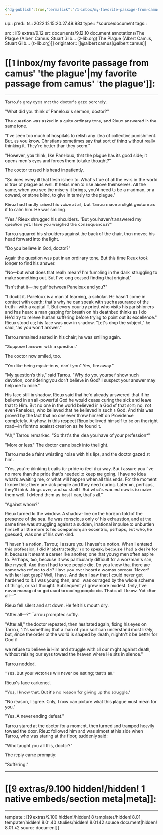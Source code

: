 ```yaml
---
{"dg-publish":true,"permalink":"/1-inbox/my-favorite-passage-from-camus-the-plague/"}
---
```


up:: 
pred:: 
ts:: 2022.12.15:20.27.49:983
type:: #source/document
tags:: 

src:: [[9 extras/9.12 src documents/9.12.10 document annotations/The Plague (Albert Camus, Stuart Gilb... (z-lib.org)|The Plague (Albert Camus, Stuart Gilb... (z-lib.org)]]
originator:: [[@albert camus|@albert camus]]

# [[1 inbox/my favorite passage from camus' 'the plague'|my favorite passage from camus' 'the plague']]:
____
Tarrou's gray eyes met the doctor's gaze serenely.

"What did you think of Paneloux's sermon, doctor?"

The question was asked in a quite ordinary tone, and Rieux answered in the same tone.

"I've seen too much of hospitals to relish any idea of collective punishment. But, as you know, Christians sometimes say that sort of thing without really thinking it. They're better than they seem."

"However, you think, like Paneloux, that the plague has its good side; it opens men's eyes and forces them to take thought?"

The doctor tossed his head impatiently.

"So does every ill that flesh is heir to. What's true of all the evils in the world is true of plague as well. It helps men to rise above themselves. All the same, when you see the misery it brings, you'd need to be a madman, or a coward, or stone blind, to give in tamely to the plague."

Rieux had hardly raised his voice at all; but Tarrou made a slight gesture as if to calm him. He was smiling.

"Yes." Rieux shrugged his shoulders. "But you haven't answered my question yet. Have you weighed the consequences?"

Tarrou squared his shoulders against the back of the chair, then moved his head forward into the light.


"Do you believe in God, doctor?"

Again the question was put in an ordinary tone. But this time Rieux took longer to find his answer.

"No—but what does that really mean? I'm fumbling in the dark, struggling to make something out. But I've long ceased finding that original."

"Isn't that it—the gulf between Paneloux and you?"

"I doubt it. Paneloux is a man of learning, a scholar. He hasn't come in contact with death; that's why he can speak with such assurance of the truth—with a capital T. But every country priest who visits his parishioners and has heard a man gasping for breath on his deathbed thinks as I do. He'd try to relieve human suffering before trying to point out its excellence." Rieux stood up; his face was now in shadow. "Let's drop the subject," he said, "as you won't answer."

Tarrou remained seated in his chair; he was smiling again.

"Suppose I answer with a question."

The doctor now smiled, too.

"You like being mysterious, don't you? Yes, fire away."

"My question's this," said Tarrou. "Why do you yourself show such devotion, considering you don't believe in God? I suspect your answer may help me to mine."

His face still in shadow, Rieux said that he'd already answered: that if he believed in an all-powerful God he would cease curing the sick and leave that to Him. But no one in the world believed in a God of that sort; no, not even Paneloux, who believed that he believed in such a God. And this was proved by the fact that no one ever threw himself on Providence completely. Anyhow, in this respect Rieux believed himself to be on the right road—in fighting against creation as he found it.

"Ah," Tarrou remarked. "So that's the idea you have of your profession?"

"More or less." The doctor came back into the light.


Tarrou made a faint whistling noise with his lips, and the doctor gazed at him.

"Yes, you're thinking it calls for pride to feel that way. But I assure you I've no more than the pride that's needed to keep me going. I have no idea what's awaiting me, or what will happen when all this ends. For the moment I know this; there are sick people and they need curing. Later on, perhaps, they'll think things over; and so shall I. But what's wanted now is to make them well. I defend them as best I can, that's all."

"Against whom?"

Rieux turned to the window. A shadow-line on the horizon told of the presence of the sea. He was conscious only of his exhaustion, and at the same time was struggling against a sudden, irrational impulse to unburden himself a little more to his companion; an eccentric, perhaps, but who, he guessed, was one of his own kind.

"I haven't a notion, Tarrou; I assure you I haven't a notion. When I entered this profession, I did it 'abstractedly,' so to speak; because I had a desire for it, because it meant a career like another, one that young men often aspire to. Perhaps, too, because it was particularly difficult for a workman's son, like myself. And then I had to see people die. Do you know that there are some who refuse to die? Have you ever heard a woman scream 'Never!' with her last gasp? Well, I have. And then I saw that I could never get hardened to it. I was young then, and I was outraged by the whole scheme of things, or so I thought. Subsequently I grew more modest. Only, I've never managed to get used to seeing people die. That's all I know. Yet after all—"

Rieux fell silent and sat down. He felt his mouth dry.

"After all—?" Tarrou prompted softly.

"After all," the doctor repeated, then hesitated again, fixing his eyes on Tarrou, "it's something that a man of your sort can understand most likely, but, since the order of the world is shaped by death, mightn't it be better for God if


we refuse to believe in Him and struggle with all our might against death, without raising our eyes toward the heaven where He sits in silence."

Tarrou nodded.

"Yes. But your victories will never be lasting; that's all."

Rieux's face darkened.

"Yes, I know that. But it's no reason for giving up the struggle."

"No reason, I agree. Only, I now can picture what this plague must mean for you."

"Yes. A never ending defeat."

Tarrou stared at the doctor for a moment, then turned and tramped heavily toward the door. Rieux followed him and was almost at his side when Tarrou, who was staring at the floor, suddenly said:

"Who taught you all this, doctor?"

The reply came promptly:

"Suffering."
____
# [[9 extras/9.100 hidden!/hidden! 1 native embeds/section meta|meta]]:

____
template:: [[9 extras/9.100 hidden!/hidden! 8 templates/hidden! 8.01 templater/hidden! 8.01.40 studies/hidden! 8.01.42 source document|hidden! 8.01.42 source document]]
